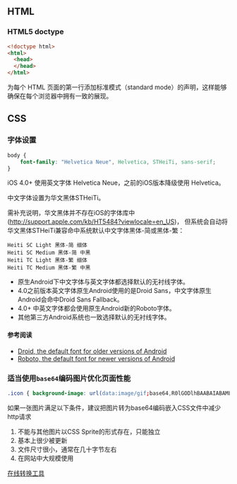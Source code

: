 ## HTML
### HTML5 doctype

```html
<!doctype html>
<html>
  <head>
  </head>
</html>
```

为每个 HTML 页面的第一行添加标准模式（standard mode）的声明，这样能够确保在每个浏览器中拥有一致的展现。

## CSS
### 字体设置

```css
body {
    font-family: "Helvetica Neue", Helvetica, STHeiTi, sans-serif;
}
```

iOS 4.0+ 使用英文字体 Helvetica Neue，之前的iOS版本降级使用 Helvetica。

中文字体设置为华文黑体STHeiTi。

需补充说明，华文黑体并不存在iOS的字体库中(http://support.apple.com/kb/HT5484?viewlocale=en_US)，
但系统会自动将华文黑体STHeiTi兼容命中系统默认中文字体黑体-简或黑体-繁：

```
Heiti SC Light 黑体-简 细体
Heiti SC Medium 黑体-简 中黑
Heiti TC Light 黑体-繁 细体
Heiti TC Medium 黑体-繁 中黑
```

* 原生Android下中文字体与英文字体都选择默认的无衬线字体。
* 4.0之前版本英文字体原生Android使用的是Droid Sans，中文字体原生Android会命中Droid Sans Fallback。
* 4.0+ 中英文字体都会使用原生Android新的Roboto字体。
* 其他第三方Android系统也一致选择默认的无衬线字体。

#### 参考阅读
* [Droid, the default font for older versions of Android](http://en.wikipedia.org/wiki/Droid_fonts)
* [Roboto, the default font for newer versions of Android](http://en.wikipedia.org/wiki/Roboto)

### 适当使用`base64`编码图片优化页面性能

```css
.icon { background-image: url(data:image/gif;base64,R0lGODlhBAABAIABAMLBwfLx8SH5BAEAAAEALAAAAAAEAAEAAAICRF4AOw==); }
```

如果一张图片满足以下条件，建议把图片转为base64编码嵌入CSS文件中减少http请求

1. 不能与其他图片以CSS Sprite的形式存在，只能独立
2. 基本上很少被更新
3. 文件尺寸很小，通常在几十字节左右
4. 在网站中大规模使用

[在线转换工具](http://webcodertools.com/imagetobase64converter)
